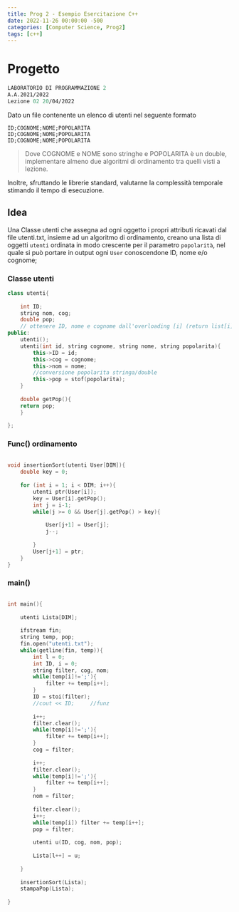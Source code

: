 ```yaml
---
title: Prog 2 - Esempio Esercitazione C++
date: 2022-11-26 00:00:00 -500
categories: [Computer Science, Prog2]
tags: [c++]
--- 
```


# Progetto
```meta
LABORATORIO DI PROGRAMMAZIONE 2
A.A.2021/2022
Lezione 02 20/04/2022
```

Dato un file contenente un elenco di utenti nel seguente formato

	ID;COGNOME;NOME;POPOLARITA
	ID;COGNOME;NOME;POPOLARITA
	ID;COGNOME;NOME;POPOLARITA

>Dove COGNOME e NOME sono stringhe e POPOLARITA è un double, implementare almeno due algoritmi di ordinamento tra quelli visti a lezione. 

Inoltre, sfruttando le librerie standard, valutarne la complessità
temporale stimando il tempo di esecuzione.

## Idea

Una Classe utenti che assegna ad ogni oggetto i propri attributi ricavati dal file utenti.txt, insieme ad un algoritmo di ordinamento, creano una lista di oggetti `utenti` ordinata in modo crescente per il parametro `popolarità`, nel quale si può portare in output ogni `User` conoscendone ID, nome e/o cognome;

### Classe utenti
```c++
class utenti{  
  
    int ID;  
    string nom, cog;  
    double pop;  
    // ottenere ID, nome e cognome dall'overloading [i] (return list[i]) dato numero array o ID  
public:  
	utenti();
    utenti(int id, string cognome, string nome, string popolarita){  
        this->ID = id;  
        this->cog = cognome;  
        this->nom = nome;  
        //conversione popolarita stringa/double  
        this->pop = stof(popolarita);  
    }  
	
	double getPop(){
	return pop;
	}
  
};

```

### Func() ordinamento

```c++
  
void insertionSort(utenti User[DIM]){  
    double key = 0;  
  
    for (int i = 1; i < DIM; i++){  
        utenti ptr(User[i]);  
        key = User[i].getPop();  
        int j = i-1;  
        while(j >= 0 && User[j].getPop() > key){  
  
            User[j+1] = User[j];  
            j--;  
  
        }  
        User[j+1] = ptr;  
    }  
}

```

### main()
```c++

int main(){  
  
    utenti Lista[DIM];  
	
    ifstream fin;  
    string temp, pop;  
    fin.open("utenti.txt");  
    while(getline(fin, temp)){  
        int l = 0;  
        int ID, i = 0;  
        string filter, cog, nom;  
        while(temp[i]!=';'){  
            filter += temp[i++];  
        }  
        ID = stoi(filter);  
        //cout << ID;     //funz  
		  
        i++;  
        filter.clear();  
        while(temp[i]!=';'){  
            filter += temp[i++];  
        }  
        cog = filter;  
		  
        i++;  
        filter.clear();  
        while(temp[i]!=';'){  
            filter += temp[i++];  
        }  
        nom = filter;  
		  
        filter.clear();  
        i++;  
        while(temp[i]) filter += temp[i++];  
        pop = filter;  
		
		utenti u(ID, cog, nom, pop);
		
        Lista[l++] = u;
		  
    }  
	
	insertionSort(Lista);  
	stampaPop(Lista);
  
}
```
